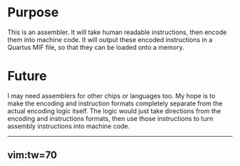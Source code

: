 # Purpose

This is an assembler. It will take human readable instructions, then
encode them into machine code.  It will output these encoded
instructions in a Quartus MIF file, so that they can be loaded onto a
memory.

# Future

I may need assemblers for other chips or languages too. My hope is to
make the encoding and instruction formats completely separate from the
actual encoding logic itself. The logic would just take directions
from the encoding and instructions formats, then use those
instructions to turn assembly instructions into machine code.

---
vim:tw=70
---
